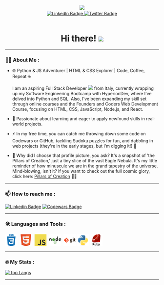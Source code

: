 
<div id="header" align="center"> 
  <img src="https://media.giphy.com/media/paTz7UZbPfTZFRYnnB/giphy.gif" width="100"/>
<div id="badges">
  <a href="https://www.linkedin.com/in/elena-pagano-24000075/" target="_blank">
    <img src="https://img.shields.io/badge/LinkedIn-blue?style=for-the-badge&logo=linkedin&logoColor=white" alt="LinkedIn Badge"/>
  </a>
  <a href="">
    <img src="https://img.shields.io/badge/Twitter-blue?style=for-the-badge&logo=twitter&logoColor=white" alt="Twitter Badge"/>
  </a>
</div>
  <img src="https://komarev.com/ghpvc/?username=3le81&style=flat-square&color=blue" alt=""/>
  <h1>
  Hi there!
  <img src="https://media.giphy.com/media/hvRJCLFzcasrR4ia7z/giphy.gif" width="30px"/>
</h1>
</div>

---

### :woman_technologist: About Me :

- 🌐 Python & JS Adventurer | HTML & CSS Explorer | Code, Coffee, Repeat ☕

  I am an aspiring Full Stack Developer <img src="https://media.giphy.com/media/WUlplcMpOCEmTGBtBW/giphy.gif" width="30"> from Italy,  currently wrapping up my Software        Engineering Bootcamp with HyperionDev, where I've delved into Python and SQL. Also, I've been expanding my skill set through online courses and the Founders and Coders Web   Development Course, focusing on HTML, CSS, JavaScript, Node.js, and React.

- 🔭 Passionate about learning and eager to apply newfound skills in real-world projects.

- :zap: In my free time, you can catch me throwing down some code on Codewars or GitHub, tackling Sudoku puzzles for fun, and dabbling in web projects (they're in the early stages, but I'm digging it!) 🚀
  
- :milky_way: Why did I choose that profile picture, you ask? It's a snapshot of 'the Pillars of Creation,' just a tiny slice of the vast Eagle Nebula. It's my little reminder of how minuscule we are in the grand tapestry of the universe. Mind-blowing, isn't it? If you want to check out the full cosmic glory, click here: <a href="https://helios-i.mashable.com/imagery/articles/0509s0LFjI8h26i2MESpRH7/hero-image.fill.size_1248x702.v1666283790.png" target="_blank">Pillars of Creation</a> 🌌✨

---

### :mailbox: How to reach me :

[![Linkedin Badge](https://img.shields.io/badge/-3le81-blue?style=flat&logo=Linkedin&logoColor=white)](https://www.linkedin.com/in/elena-pagano-24000075/) [![Codewars Badge](https://www.codewars.com/users/3le81/badges/micro)](https://www.codewars.com/users/3le81)

---

### :hammer_and_wrench: Languages and Tools :

<div>
  <img src="https://github.com/devicons/devicon/blob/master/icons/css3/css3-plain-wordmark.svg"  title="CSS3" alt="CSS" width="40" height="40"/>&nbsp;
  <img src="https://github.com/devicons/devicon/blob/master/icons/html5/html5-original.svg" title="HTML5" alt="HTML" width="40" height="40"/>&nbsp;
  <img src="https://github.com/devicons/devicon/blob/master/icons/javascript/javascript-original.svg" title="JavaScript" alt="JavaScript" width="40" height="40"/>&nbsp; 
  <img src="https://github.com/devicons/devicon/blob/master/icons/nodejs/nodejs-original-wordmark.svg" title="NodeJS" alt="NodeJS" width="40" height="40"/>&nbsp;
  <img src="https://github.com/devicons/devicon/blob/master/icons/git/git-original-wordmark.svg" title="Git" **alt="Git" width="40" height="40"/>
  <img src="https://github.com/devicons/devicon/blob/master/icons/python/python-original.svg" title="Python" **alt="Python" width="40" height="40"/>
  <img src="https://github.com/devicons/devicon/blob/master/icons/ruby/ruby-original-wordmark.svg" title="Ruby" **alt="Ruby" width="40" height="40"/>
</div>

---

### :fire: My Stats :

[![Top Langs](https://github-readme-stats.vercel.app/api/top-langs/?username=3le81&layout=compact&theme=vision-friendly-dark)](https://github.com/anuraghazra/github-readme-stats)

---


